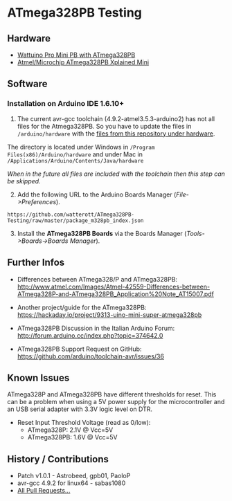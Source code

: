 # ATmega328PB Testing

## Hardware
* [Wattuino Pro Mini PB with ATmega328PB](http://www.watterott.com/en/Wattuino-pro-mini-PB-5V-16MHz)
* [Atmel/Microchip ATmega328PB Xplained Mini](http://www.watterott.com/en/Atmel-Xplained-Mini-Evalution-Kit)


## Software

### Installation on Arduino IDE 1.6.10+

1. The current avr-gcc toolchain (4.9.2-atmel3.5.3-arduino2) has not all files for the Atmega328PB.
  So you have to update the files in ```/arduino/hardware``` with the [files from this repository under hardware](https://github.com/watterott/ATmega328PB-Testing/raw/master/hardware.zip).

  The directory is located under Windows in ```/Program Files(x86)/Arduino/hardware```
  and under Mac in ```/Applications/Arduino/Contents/Java/hardware```

  *When in the future all files are included with the toolchain then this step can be skipped.*

2. Add the following URL to the Arduino Boards Manager (*File->Preferences*).
  ```
  https://github.com/watterott/ATmega328PB-Testing/raw/master/package_m328pb_index.json
  ```

3. Install the **ATmega328PB Boards** via the Boards Manager (*Tools->Boards->Boards Manager*).


## Further Infos
* Differences between ATmega328/P and ATmega328PB: http://www.atmel.com/Images/Atmel-42559-Differences-between-ATmega328P-and-ATmega328PB_Application%20Note_AT15007.pdf

* Another project/guide for the ATmega328PB: https://hackaday.io/project/9313-uino-mini-super-atmega328pb

* ATmega328PB Discussion in the Italian Arduino Forum: http://forum.arduino.cc/index.php?topic=374642.0

* ATmega328PB Support Request on GitHub: https://github.com/arduino/toolchain-avr/issues/36


## Known Issues
ATmega328P and ATmega328PB have different thresholds for reset.
This can be a problem when using a 5V power supply for the microcontroller and an USB serial adapter with 3.3V logic level on DTR.
* Reset Input Threshold Voltage (read as 0/low):
  * ATmega328P: 2.1V @ Vcc=5V
  * ATmega328PB: 1.6V @ Vcc=5V


## History / Contributions
* Patch v1.0.1 - Astrobeed, gpb01, PaoloP
* avr-gcc 4.9.2 for linux64 - sabas1080
* [All Pull Requests...](https://github.com/watterott/ATmega328PB-Testing/pulls?q=)
